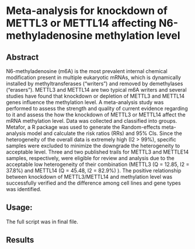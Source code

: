 # Meta-analysis for knockdown of METTL3 or METTL14 affecting N6-methyladenosine methylation level

## Abstract
N6-methyladenosine (m6A) is the most prevalent internal chemical modification present in multiple eukaryotic mRNAs, which is dynamically installed by methyltransferases (“writers”) and removed by demethylases (“erasers”). METTL3 and METTL14 are two typical m6A writers and several studies have found that knockdown or depletion of METTL3 and METTL14 genes influence the methylation level. A meta-analysis study was performed to assess the strength and quality of current evidence regarding to it and assess the how the knockdown of METTL3 or METTL14 affect the mRNA methylation level. Data was collected and classified into groups. Metafor, a R package was used to generate the Random-effects meta-analysis model and calculate the risk ratios (RRs) and 95% CIs. Since the heterogeneity of the overall data is extremely high (I2 > 99%), specific samples were excluded to minimize the downgrade the heterogeneity to acceptable level. Three and two published trails for METTL3 and METTLE14 samples, respectively, were eligible for review and analysis due to the acceptable low heterogeneity of their combination (METTL3 (Q = 12.85, I2 = 37.8%) and METTL14 (Q = 45.48, I2 = 82.9%) ). The positive relationship between knockdown of METTL3/METTL14 and methylation level was successfully verified and the difference among cell lines and gene types was identified.

## Usage:
The full script was in final file.

## Results

